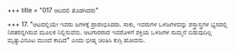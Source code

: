 +++
title = "017 ಆಟದಲಿ ತೊಡಗಿದರು"

+++
17. "ಆಟದಲ್ಲಿಯೇ ಇವರು ಜಗಳಕ್ಕೆ ಪ್ರಾರಂಭಿಸಿದರು. ಸಾಕು, ಇವರುಗಳ ಒಳಜಗಳವನ್ನು ಶಸ್ತ್ರಾಸ್ತ್ರಗಳ ಭ್ಯಸದಲ್ಲಿ ನಿರತರನ್ನಗಿಸುವ ಮೂಲಕ ನಿಲ್ಲಿಸುವೆನು. ಆಟಗಾರರಾದ ಇವರೊಳಗೆ ಶಕ್ತಿಯ ಒಳಜಗಳ ಸುಮ್ಮನೆ ಬಿಡುವುದಿಲ್ಲ ಮೃತ್ಯುವಿನೂಟ ಮುಂದೆ ಕಾದಿದೆ" ಎಂದು ಭೀಷ್ಮ ಚಿಂತಿಸಿ ಕುಗ್ಗಿ ಹೋದನು.